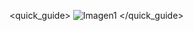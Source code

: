 <quick_guide>
![Imagen1](http://static.energysistem.com/images/manuals/42178/5447dc08055b6.jpg)
</quick_guide>
